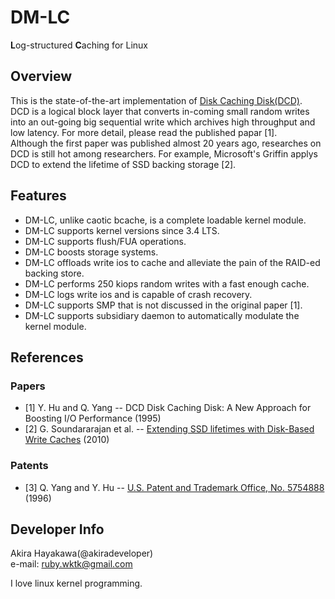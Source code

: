 # DM-LC
**L**og-structured **C**aching for Linux

## Overview
This is the state-of-the-art implementation of [Disk Caching Disk(DCD)](http://www.ele.uri.edu/research/hpcl/DCD/DCD.html).  
DCD is a logical block layer that 
converts in-coming small random writes 
into an out-going big sequential write
which archives high throughput and low latency.
For more detail, please read the published papar [1].  
Although the first paper was published almost 20 years ago,
researches on DCD is still hot among researchers.
For example, Microsoft's Griffin applys DCD to 
extend the lifetime of SSD backing storage [2].

## Features
* DM-LC, unlike caotic bcache, is a complete loadable kernel module.
* DM-LC supports kernel versions since 3.4 LTS. 
* DM-LC supports flush/FUA operations. 
* DM-LC boosts storage systems.
* DM-LC offloads write ios to cache and alleviate the pain of the RAID-ed backing store.
* DM-LC performs 250 kiops random writes with a fast enough cache.
* DM-LC logs write ios and is capable of crash recovery.
* DM-LC supports SMP that is not discussed in the original paper [1].
* DM-LC supports subsidiary daemon to automatically modulate the kernel module.

## References

### Papers
* [1] Y. Hu and Q. Yang -- DCD Disk Caching Disk: A New Approach for Boosting I/O Performance (1995)
* [2] G. Soundararajan et al. -- [Extending SSD lifetimes with Disk-Based Write Caches](http://research.microsoft.com/apps/pubs/?id=115352) (2010)

### Patents
* [3] Q. Yang and Y. Hu -- [U.S. Patent and Trademark Office, No. 5754888](http://patft.uspto.gov/netacgi/nph-Parser?Sect1=PTO1&Sect2=HITOFF&d=PALL&p=1&u=%2Fnetahtml%2FPTO%2Fsrchnum.htm&r=1&f=G&l=50&s1=5754888.PN.&OS=PN/5754888&RS=PN/5754888) (1996)

## Developer Info
Akira Hayakawa(@akiradeveloper)  
e-mail: ruby.wktk@gmail.com

I love linux kernel programming.

